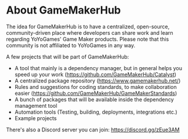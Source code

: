 # About GameMakerHub
The idea for GameMakerHub is to have a centralized, open-source, community-driven place where developers can share work and learn regarding YoYoGames' Game Maker products. Please note that this community is not affiliated to YoYoGames in any way.

A few projects that will be part of GameMakerHub:

- A tool that mainly is a dependency manager, but in general helps you speed up your work (https://github.com/GameMakerHub/Catalyst)
- A centralized package repository (https://www.gamemakerhub.net/)
- Rules and suggestions for coding standards, to make collaboration easier (https://github.com/GameMakerHub/GameMakerStandards)
- A bunch of packages that will be available inside the dependency management tool
- Automation tools (Testing, building, deployments, integrations etc.)
- Example projects

There's also a Discord server you can join: https://discord.gg/zEue3AM
